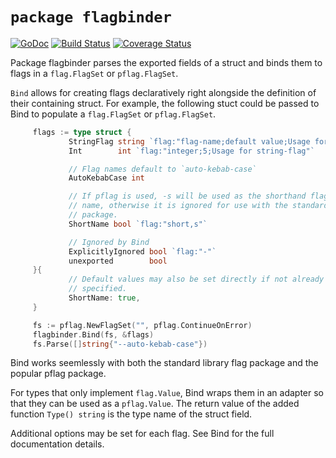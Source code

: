 # `package flagbinder`

[![GoDoc](https://godoc.org/github.com/AdamSLevy/flagbinder?status.svg)](https://godoc.org/github.com/AdamSLevy/flagbinder)
[![Build Status](https://travis-ci.org/AdamSLevy/flagbinder.svg?branch=master)](https://travis-ci.org/AdamSLevy/flagbinder)
[![Coverage Status](https://coveralls.io/repos/github/AdamSLevy/flagbinder/badge.svg?branch=master)](https://coveralls.io/github/AdamSLevy/flagbinder?branch=master)

Package flagbinder parses the exported fields of a struct and binds them to
flags in a `flag.FlagSet` or `pflag.FlagSet`.

`Bind` allows for creating flags declaratively right alongside the definition
of their containing struct. For example, the following stuct could be passed
to Bind to populate a `flag.FlagSet` or `pflag.FlagSet`.

```go
     flags := type struct {
             StringFlag string `flag:"flag-name;default value;Usage for string-flag"`
             Int        int `flag:"integer;5;Usage for string-flag"`

             // Flag names default to `auto-kebab-case`
             AutoKebabCase int

             // If pflag is used, -s will be used as the shorthand flag
             // name, otherwise it is ignored for use with the standard flag
             // package.
             ShortName bool `flag:"short,s"`

             // Ignored by Bind
             ExplicitlyIgnored bool `flag:"-"`
             unexported        bool
     }{
             // Default values may also be set directly if not already
             // specified.
             ShortName: true,
     }

     fs := pflag.NewFlagSet("", pflag.ContinueOnError)
     flagbinder.Bind(fs, &flags)
     fs.Parse([]string{"--auto-kebab-case"})
```

Bind works seemlessly with both the standard library flag package and the
popular pflag package.

For types that only implement `flag.Value`, Bind wraps them in an adapter so
that they can be used as a `pflag.Value`. The return value of the added
function `Type() string` is the type name of the struct field.

Additional options may be set for each flag. See Bind for the full
documentation details.

